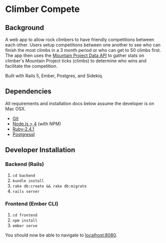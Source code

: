 # Climber Compete

## Background

A web app to allow rock climbers to have friendly competitions between each other. Users setup competitions between one another to see who can finish the most climbs in a 3 month period or who can get to 50 climbs first. The app then uses the [Mountain Project Data API](https://www.mountainproject.com/data) to gather stats on climber's Mountain Project ticks (climbs) to determine who wins and facilitate the competition.

Built with Rails 5, Ember, Postgres, and Sidekiq.

## Dependencies

All requirements and installation docs below assume the developer is on Mac OSX.

* [Git](https://git-scm.com/)
* [Node.js > 4](https://nodejs.org/) (with NPM)
* [Ruby-2.4.1](https://rvm.io/)
* [Postgresql](https://launchschool.com/blog/how-to-install-postgresql-on-a-mac)

## Developer Installation

### Backend (Rails)

1. `cd backend`
2. `bundle install`
3. `rake db:create && rake db:migrate`
4. `rails server`

### Frontend (Ember CLI)

1. `cd frontend`
2. `npm install`
3. `ember serve`

You should now be able to navigate to [localhost:8080](http://localhost:8080).
